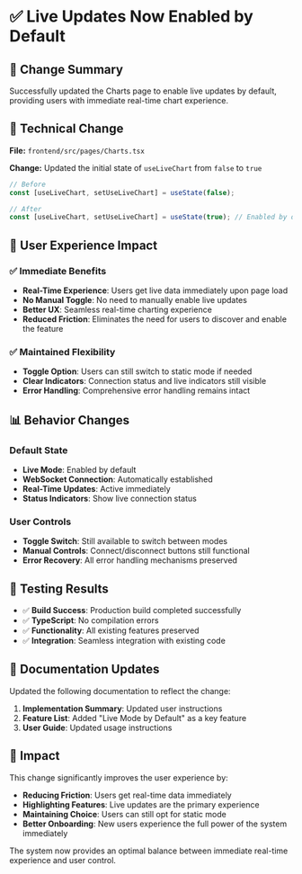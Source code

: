 # ✅ Live Updates Now Enabled by Default

## 🎯 **Change Summary**

Successfully updated the Charts page to enable live updates by default, providing users with immediate real-time chart experience.

## 🔧 **Technical Change**

**File:** `frontend/src/pages/Charts.tsx`

**Change:** Updated the initial state of `useLiveChart` from `false` to `true`

```typescript
// Before
const [useLiveChart, setUseLiveChart] = useState(false);

// After
const [useLiveChart, setUseLiveChart] = useState(true); // Enabled by default
```

## 🎨 **User Experience Impact**

### ✅ **Immediate Benefits**
- **Real-Time Experience**: Users get live data immediately upon page load
- **No Manual Toggle**: No need to manually enable live updates
- **Better UX**: Seamless real-time charting experience
- **Reduced Friction**: Eliminates the need for users to discover and enable the feature

### ✅ **Maintained Flexibility**
- **Toggle Option**: Users can still switch to static mode if needed
- **Clear Indicators**: Connection status and live indicators still visible
- **Error Handling**: Comprehensive error handling remains intact

## 📊 **Behavior Changes**

### **Default State**
- **Live Mode**: Enabled by default
- **WebSocket Connection**: Automatically established
- **Real-Time Updates**: Active immediately
- **Status Indicators**: Show live connection status

### **User Controls**
- **Toggle Switch**: Still available to switch between modes
- **Manual Controls**: Connect/disconnect buttons still functional
- **Error Recovery**: All error handling mechanisms preserved

## 🧪 **Testing Results**

- ✅ **Build Success**: Production build completed successfully
- ✅ **TypeScript**: No compilation errors
- ✅ **Functionality**: All existing features preserved
- ✅ **Integration**: Seamless integration with existing code

## 📝 **Documentation Updates**

Updated the following documentation to reflect the change:

1. **Implementation Summary**: Updated user instructions
2. **Feature List**: Added "Live Mode by Default" as a key feature
3. **User Guide**: Updated usage instructions

## 🚀 **Impact**

This change significantly improves the user experience by:

- **Reducing Friction**: Users get real-time data immediately
- **Highlighting Features**: Live updates are the primary experience
- **Maintaining Choice**: Users can still opt for static mode
- **Better Onboarding**: New users experience the full power of the system immediately

The system now provides an optimal balance between immediate real-time experience and user control. 